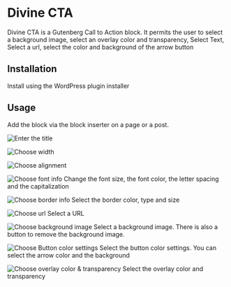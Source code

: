 # Divine CTA

Divine CTA is a Gutenberg Call to Action block. It permits the user to select a background
image, select an overlay color and transparency, Select Text, Select a url, select the color and background of the arrow button

## Installation

Install using the WordPress plugin installer

## Usage

Add the block via the block inserter on a page or a post.

![Enter the title](https://ikjweb.com/wp-content/uploads/2022/08/screenshot-1.jpg)

![Choose width](https://ikjweb.com/wp-content/uploads/2022/08/screenshot-2.jpg)

![Choose alignment](https://ikjweb.com/wp-content/uploads/2022/08/screenshot-3.jpg)

![Choose font info](https://ikjweb.com/wp-content/uploads/2022/08/screenshot-4.jpg)
Change the font size, the font color, the letter spacing and the capitalization

![Choose border info](https://ikjweb.com/wp-content/uploads/2022/08/screenshot-5.jpg)
Select the border color, type and size

![Choose url](https://ikjweb.com/wp-content/uploads/2022/08/screenshot-6.jpg)
Select a URL

![Choose background image](https://ikjweb.com/wp-content/uploads/2022/08/screenshot-7.jpg)
Select a background image. There is also a button to remove the background image.


![Choose Button color settings](https://ikjweb.com/wp-content/uploads/2022/08/screenshot-8.jpg)
Select the button color settings. You can select the arrow color and the background

![Choose overlay color & transparency](https://ikjweb.com/wp-content/uploads/2022/08/screenshot-9.jpg)
Select the overlay color and transparency
